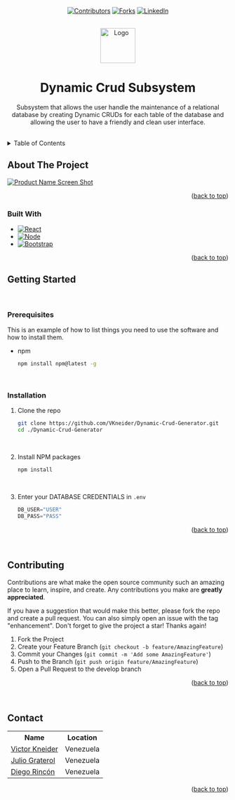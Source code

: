 <a name="readme-top"></a>


<!-- PROJECT SHIELDS -->

<div align="center"> 

[![Contributors][contributors-shield]][contributors-url]
[![Forks][forks-shield]][forks-url]
[![LinkedIn][linkedin-shield]][linkedin-url]
  
</div> 





<!-- PROJECT LOGO -->
<br />
<div align="center">
  <a href="https://github.com/VKneider/Dynamic-Crud-Generator">
    <img src="images/logo.png" alt="Logo" width="80" height="80">
  </a>

  
<h1 align="center">Dynamic Crud Subsystem</h1>

  <p align="center">
    Subsystem that allows the user handle the maintenance of a relational database by creating Dynamic CRUDs for each table of the database and allowing the user to have a friendly and clean user interface.
    <br />
    <br />
  </p>
</div>



<!-- TABLE OF CONTENTS -->
<details>
  <summary>Table of Contents</summary>
  <ol>
    <li>
      <a href="#about-the-project">About The Project</a>
      <ul>
        <li><a href="#built-with">Built With</a></li>
      </ul>
    </li>
    <li>
      <a href="#getting-started">Getting Started</a>
      <ul>
        <li><a href="#prerequisites">Prerequisites</a></li>
        <li><a href="#installation">Installation</a></li>
      </ul>
    </li>
    <li><a href="#contributing">Contributing</a></li>
    <li><a href="#contact">Contact</a></li>
  </ol>
</details>



<!-- ABOUT THE PROJECT -->
## About The Project

[![Product Name Screen Shot][product-screenshot]](https://example.com)

<p align="right">(<a href="#readme-top">back to top</a>)</p>


### Built With

* [![React][React.js]][React-url]
* [![Node][Node.js]][Node-url]
* [![Bootstrap][Bootstrap.com]][Bootstrap-url]

<p align="right">(<a href="#readme-top">back to top</a>)</p>



<!-- GETTING STARTED -->
## Getting Started

<p This is an example of how you may give instructions on setting up your project locally. To get a local copy up and running follow these simple example steps. </p>
<br>

### Prerequisites

This is an example of how to list things you need to use the software and how to install them.
* npm
  ```sh
  npm install npm@latest -g
  ```
<br>

### Installation


1. Clone the repo
   ```sh
   git clone https://github.com/VKneider/Dynamic-Crud-Generator.git
   cd ./Dynamic-Crud-Generator
   ```
  <br>
  
2. Install NPM packages
   ```sh
   npm install
   ```
   <br>
   
4. Enter your DATABASE CREDENTIALS in `.env`
   ```js
   DB_USER="USER"
   DB_PASS="PASS"
   ```

<p align="right">(<a href="#readme-top">back to top</a>)</p>


<br>



<!-- CONTRIBUTING -->
## Contributing

Contributions are what make the open source community such an amazing place to learn, inspire, and create. Any contributions you make are **greatly appreciated**.

If you have a suggestion that would make this better, please fork the repo and create a pull request. You can also simply open an issue with the tag "enhancement".
Don't forget to give the project a star! Thanks again!

1. Fork the Project
2. Create your Feature Branch (`git checkout -b feature/AmazingFeature`)
3. Commit your Changes (`git commit -m 'Add some AmazingFeature'`)
4. Push to the Branch (`git push origin feature/AmazingFeature`)
5. Open a Pull Request to the develop branch

<p align="right">(<a href="#readme-top">back to top</a>)</p>

<br>

<!-- CONTACT -->
## Contact

<table align="center" >
  <tr>
    <th>Name</th>
    <th>Location</th>
  </tr>
     <tr>
    <td><a href="https://github.com/VKneider">Victor Kneider</a></td>
    <td>Venezuela</td>
  </tr>
  
   <tr>
    <td><a href="https://github.com/Yuliox">Julio Graterol</a></td>
    <td>Venezuela</td>
  </tr>

   <tr>
    <td><a href="https://github.com/diegoarff">Diego Rincón</a></td>
    <td>Venezuela</td>
  </tr>


  
 </table>


<p align="right">(<a href="#readme-top">back to top</a>)</p>



<!-- MARKDOWN LINKS & IMAGES -->
<!-- https://www.markdownguide.org/basic-syntax/#reference-style-links -->
[contributors-shield]: https://img.shields.io/github/contributors/VKneider/Dynamic-Crud-Generator.svg?style=for-the-badge
[contributors-url]: https://github.com/VKneider/Dynamic-Crud-Generator/graphs/contributors
[forks-shield]: https://img.shields.io/github/forks/VKneider/Dynamic-Crud-Generator.svg?style=for-the-badge
[forks-url]: https://github.com/VKneider/Dynamic-Crud-Generator/network/members
[stars-shield]: https://img.shields.io/github/stars/VKneider/Dynamic-Crud-Generator.svg?style=for-the-badge
[stars-url]: https://github.com/VKneider/Dynamic-Crud-Generator/stargazers
[issues-shield]: https://img.shields.io/github/issues/VKneider/Dynamic-Crud-Generator.svg?style=for-the-badge
[issues-url]: https://github.com/VKneider/Dynamic-Crud-Generator/issues
[license-shield]: https://img.shields.io/github/license/VKneider/Dynamic-Crud-Generator.svg?style=for-the-badge
[license-url]: https://github.com/VKneider/Dynamic-Crud-Generator/blob/master/LICENSE.txt
[linkedin-shield]: https://img.shields.io/badge/-LinkedIn-black.svg?style=for-the-badge&logo=linkedin&colorB=555
[linkedin-url]: https://linkedin.com/in/linkedin_username
[product-screenshot]: images/screenshot.png
[Next.js]: https://img.shields.io/badge/next.js-000000?style=for-the-badge&logo=nextdotjs&logoColor=white
[Next-url]: https://nextjs.org/
[React.js]: https://img.shields.io/badge/React-20232A?style=for-the-badge&logo=react&logoColor=61DAFB
[React-url]: https://reactjs.org/
[Node.js]: https://img.shields.io/badge/Node.js-43853D?style=for-the-badge&logo=node.js&logoColor=white
[Node-url]: https://nodejs.org/en
[Bootstrap.com]: https://img.shields.io/badge/Bootstrap-563D7C?style=for-the-badge&logo=bootstrap&logoColor=white
[Bootstrap-url]: https://getbootstrap.com
